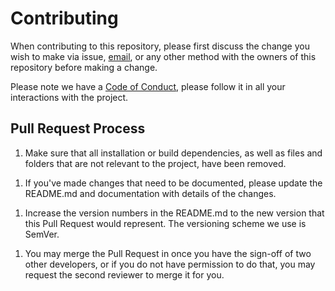 # Contributing

When contributing to this repository,
please first discuss the change you wish to make via issue,
[email](mailto:nikkeyl.dev@gmail.com), or any other method with the owners
of this repository before making a change.

Please note we have a [Code of Conduct](CODE_OF_CONDUCT.md),
please follow it in all your interactions with the project.

## Pull Request Process

1.  Make sure that all installation or build dependencies,
    as well as files and folders that are not relevant to the project,
    have been removed.
<!--  -->
1.  If you've made changes that need to be documented,
    please update the README.md and documentation with details of the changes.
<!--  -->
1.  Increase the version numbers in the README.md
    to the new version that this Pull Request would represent.
    The versioning scheme we use is SemVer.
<!--  -->
1.  You may merge the Pull Request in once you have the sign-off
    of two other developers, or if you do not have permission to do that,
    you may request the second reviewer to merge it for you.
